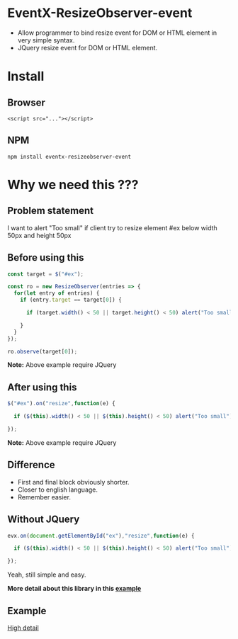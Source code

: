 # EventX-ResizeObserver-event
* Allow programmer to bind resize event for DOM or HTML element in very simple syntax.
* JQuery resize event for DOM or HTML element.

# Install
## Browser
```
<script src="..."></script>
```

## NPM
```
npm install eventx-resizeobserver-event
```

# Why we need this ???
## Problem statement
I want to alert "Too small" if client try to resize element #ex below width 50px and height 50px

## Before using this
```javascript
const target = $("#ex");

const ro = new ResizeObserver(entries => {
  for(let entry of entries) {
    if (entry.target == target[0]) {
```
```javascript
      if (target.width() < 50 || target.height() < 50) alert("Too small");
```
```javascript
    }
  }
});

ro.observe(target[0]);
```
**Note:** Above example require JQuery

## After using this
```javascript
$("#ex").on("resize",function(e) {
```
```javascript
  if ($(this).width() < 50 || $(this).height() < 50) alert("Too small");
```
```javascript
});
```
**Note:** Above example require JQuery

## Difference
* First and final block obviously shorter.
* Closer to english language.
* Remember easier.

## Without JQuery
```javascript
evx.on(document.getElementById("ex"),"resize",function(e) {
```
```javascript
  if ($(this).width() < 50 || $(this).height() < 50) alert("Too small");
```
```javascript
});
```
Yeah, still simple and easy.

**More detail about this library in this [example](https://jsfiddle.net/Chomtana/o3roqcc0/)**

## Example
[High detail](https://jsfiddle.net/Chomtana/o3roqcc0/)
